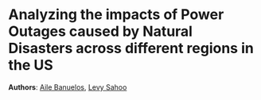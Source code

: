 # Analyzing the impacts of Power Outages caused by Natural Disasters across different regions in the US
**Authors**: [Aile Banuelos](https://github.com/kewlerkids), [Levy Sahoo]([https://github.com/levsah])
